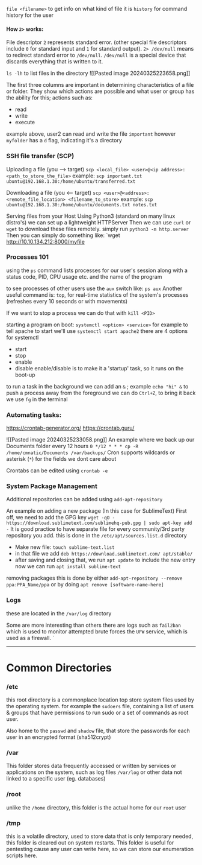 
`file <filename>` to get info on what kind of file it is
`history` for command history for the user

#### How **`2>`** works:
File descriptor `2` represents standard error. (other special file descriptors include `0` for standard input and `1` for standard output).
`2> /dev/null` means to redirect standard error to `/dev/null`. 
`/dev/null` is a special device that discards everything that is written to it.

`ls -lh` to list files in the directory
![[Pasted image 20240325223658.png]]

The first three columns are important in determining characteristics of a file or folder.
They show which actions are possible and what user or group has the ability for this;
actions such as:
- read
- write
- execute

example above, user2 can read and write the file `important`
however `myfolder` has a `d` flag, indicating it's a directory

### SSH file transfer (SCP)
Uploading a file (you --> target)
`scp <local_file> <user>@<ip address>:<path_to_store_the_file>`
example: `scp important.txt ubuntu@192.168.1.30:/home/ubuntu/transferred.txt`

Downloading a file (you <-- target)
`scp <user>@<address>:<remote_file_location> <filename_to_store>`
example: `scp ubuntu@192.168.1.30:/home/ubuntu/documents.txt notes.txt`

Serving files from your Host
Using Python3 (standard on many linux distro's) we can set up a lightweight HTTPServer
Then we can use `curl` or `wget` to download these files remotely.
simply run `python3 -m http.server`
Then you can simply do something like: `wget http://10.10.134.212:8000/myfile

### Processes 101
using the `ps` command lists processes for our user's session along with a status code, PID, CPU usage etc. and the name of the program

to see processes of other users use the `aux` switch like: `ps aux`
Another useful command is: `top`, for real-time statistics of the system's processes (refreshes every 10 seconds or with movements)

If we want to stop a process we can do that with `kill <PID>`

starting a program on boot: `systemctl <option> <service>`
for example to tell apache to start we'll use `systemctl start apache2`
there are 4 options  for systemctl
- start
- stop
- enable
- disable
enable/disable is to make it a 'startup' task, so it runs on the boot-up

to run a task in the background we can add an `&` ; example `echo "hi" &`
to push a process away from the foreground we can do  `Ctrl+Z`, to bring it back we use `fg` in the terminal

### Automating tasks:
https://crontab-generator.org/
https://crontab.guru/

![[Pasted image 20240325233058.png]]
An example where we back up our Documents folder every 12 hours
`0 */12 * * * cp -R /home/cmnatic/Documents /var/backups/`
Cron supports wildcards or asterisk (`*`)  for the fields we dont care about

Crontabs can be edited using `crontab -e`

### System Package Management
Additional repositories can be added using `add-apt-repository`

An example on adding a new package (In this case for SublimeText)
First off, we need to add the GPG key
`wget -qO - https://download.sublimetext.com/sublimehq-pub.gpg | sudo apt-key add -`
It is good practice to have separate file for every community/3rd party repository you add.
this is done in the `/etc/apt/sources.list.d` directory
- Make new file: `touch sublime-text.list`
- in that file we add `deb https://download.sublimetext.com/ apt/stable/`
- after saving and closing that, we run `apt update` to include the new entry
now we can run `apt install sublime-text`

removing packages
this is done by either `add-apt-repository --remove ppa:PPA_Name/ppa` or by doing `apt remove [software-name-here]`

### Logs
these are located in the `/var/log` directory

Some are more interesting than others
there are logs such as `fail2ban` which is used to monitor attempted brute forces
the `UFW` service, which is used as a firewall.
`
___
# Common Directories

### **/etc**
this root directory is a commonplace location top store system files used by the operating system. for example the `sudoers` file, containing a list of users & groups that have permissions to run sudo or a set of commands as root user.

Also home to the `passwd` and `shadow` file, that store the passwords for each user in an encrypted format (sha512crypt)
### **/var**
This folder stores data frequently accessed or written by services or applications on the system, such as log files `/var/log` or other data not linked to a specific user (eg. databases)
### **/root**
unlike the `/home` directory, this folder is the actual home for our `root` user
### **/tmp**
this is a volatile directory, used to store data that is only temporary needed, this folder is cleared out on system restarts.
This folder is useful for pentesting cause any user can write here, so we can store our enumeration scripts here.
